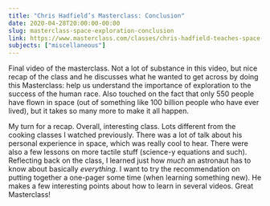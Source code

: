```yaml
---
title: "Chris Hadfield’s Masterclass: Conclusion"
date: 2020-04-28T20:00:00-00:00
slug: masterclass-space-exploration-conclusion
link: https://www.masterclass.com/classes/chris-hadfield-teaches-space-exploration
subjects: ["miscellaneous"]
---
```


Final video of the masterclass. Not a lot of substance in this video, but nice recap of the class and he discusses what he wanted to get across by doing this Masterclass: help us understand the importance of exploration to the success of the human race. Also touched on the fact that only 550 people have flown in space (out of something like 100 billion people who have ever lived), but it takes so many more to make it all happen.

My turn for a recap. Overall, interesting class. Lots different from the cooking classes I watched previously. There was a lot of talk about his personal experience in space, which was really cool to hear. There were also a few lessons on more tactile stuff (science-y equations and such). Reflecting back on the class, I learned just how _much_ an astronaut has to know about basically _everything_. I want to try the recommendation on putting together a one-pager some time (when learning something new). He makes a few interesting points about how to learn in several videos. Great Masterclass!